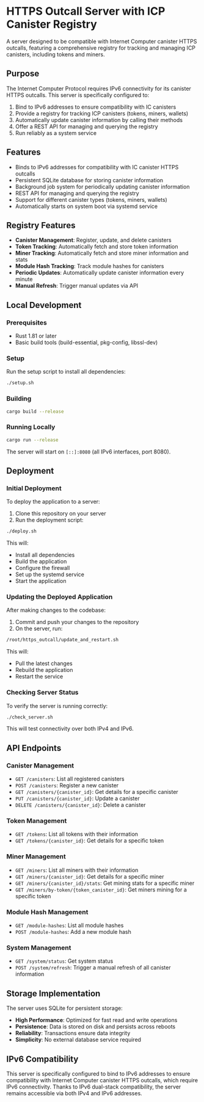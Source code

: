 # HTTPS Outcall Server with ICP Canister Registry

A server designed to be compatible with Internet Computer canister HTTPS outcalls, featuring a comprehensive registry for tracking and managing ICP canisters, including tokens and miners.

## Purpose

The Internet Computer Protocol requires IPv6 connectivity for its canister HTTPS outcalls. This server is specifically configured to:

1. Bind to IPv6 addresses to ensure compatibility with IC canisters
2. Provide a registry for tracking ICP canisters (tokens, miners, wallets)
3. Automatically update canister information by calling their methods
4. Offer a REST API for managing and querying the registry
5. Run reliably as a system service

## Features

- Binds to IPv6 addresses for compatibility with IC canister HTTPS outcalls
- Persistent SQLite database for storing canister information
- Background job system for periodically updating canister information
- REST API for managing and querying the registry
- Support for different canister types (tokens, miners, wallets)
- Automatically starts on system boot via systemd service

## Registry Features

- **Canister Management**: Register, update, and delete canisters
- **Token Tracking**: Automatically fetch and store token information
- **Miner Tracking**: Automatically fetch and store miner information and stats
- **Module Hash Tracking**: Track module hashes for canisters
- **Periodic Updates**: Automatically update canister information every minute
- **Manual Refresh**: Trigger manual updates via API

## Local Development

### Prerequisites

- Rust 1.81 or later
- Basic build tools (build-essential, pkg-config, libssl-dev)

### Setup

Run the setup script to install all dependencies:

```bash
./setup.sh
```

### Building

```bash
cargo build --release
```

### Running Locally

```bash
cargo run --release
```

The server will start on `[::]:8080` (all IPv6 interfaces, port 8080).

## Deployment

### Initial Deployment

To deploy the application to a server:

1. Clone this repository on your server
2. Run the deployment script:

```bash
./deploy.sh
```

This will:
- Install all dependencies
- Build the application
- Configure the firewall
- Set up the systemd service
- Start the application

### Updating the Deployed Application

After making changes to the codebase:

1. Commit and push your changes to the repository
2. On the server, run:

```bash
/root/https_outcall/update_and_restart.sh
```

This will:
- Pull the latest changes
- Rebuild the application
- Restart the service

### Checking Server Status

To verify the server is running correctly:

```bash
./check_server.sh
```

This will test connectivity over both IPv4 and IPv6.

## API Endpoints

### Canister Management

- `GET /canisters`: List all registered canisters
- `POST /canisters`: Register a new canister
- `GET /canisters/{canister_id}`: Get details for a specific canister
- `PUT /canisters/{canister_id}`: Update a canister
- `DELETE /canisters/{canister_id}`: Delete a canister

### Token Management

- `GET /tokens`: List all tokens with their information
- `GET /tokens/{canister_id}`: Get details for a specific token

### Miner Management

- `GET /miners`: List all miners with their information
- `GET /miners/{canister_id}`: Get details for a specific miner
- `GET /miners/{canister_id}/stats`: Get mining stats for a specific miner
- `GET /miners/by-token/{token_canister_id}`: Get miners mining for a specific token

### Module Hash Management

- `GET /module-hashes`: List all module hashes
- `POST /module-hashes`: Add a new module hash

### System Management

- `GET /system/status`: Get system status
- `POST /system/refresh`: Trigger a manual refresh of all canister information

## Storage Implementation

The server uses SQLite for persistent storage:

- **High Performance**: Optimized for fast read and write operations
- **Persistence**: Data is stored on disk and persists across reboots
- **Reliability**: Transactions ensure data integrity
- **Simplicity**: No external database service required

## IPv6 Compatibility

This server is specifically configured to bind to IPv6 addresses to ensure compatibility with Internet Computer canister HTTPS outcalls, which require IPv6 connectivity. Thanks to IPv6 dual-stack compatibility, the server remains accessible via both IPv4 and IPv6 addresses.